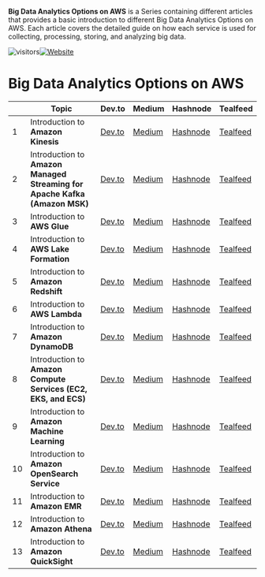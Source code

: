**Big Data Analytics Options on AWS** is a Series containing different articles that provides a basic introduction to different Big Data Analytics Options on AWS. 
Each article covers the detailed guide on how each service is used for collecting, processing, storing, and analyzing big data.

![visitors](https://visitor-badge.glitch.me/badge?page_id=AditModi/Big-Data-Analytics-Options-on-AWS)[![Website](https://img.shields.io/website?label=Dev.to&up_message=@anuvindhs&url=https%3A%2F%2Fdev.to/aditmodi)](https://dev.to/aditmodi) 

# Big Data Analytics Options on AWS

|               | Topic        | Dev.to       | Medium       | Hashnode     | Tealfeed     |
| ------------  | ------------ | ------------ | ------------ | ------------ | ------------ |
|  1 | Introduction to **Amazon Kinesis** |[ Dev.to ](https://dev.to/aws-builders/introduction-to-amazon-kinesis-18fh) |[ Medium ]() |[ Hashnode ](https://aditmodi.hashnode.dev/introduction-to-amazon-kinesis) |[ Tealfeed ]() |
|  2 | Introduction to **Amazon Managed Streaming for Apache Kafka (Amazon MSK)** |[ Dev.to ](https://dev.to/aws-builders/introduction-to-amazon-managed-streaming-for-apache-kafka-amazon-msk-3fpe) |[ Medium ]() |[ Hashnode ](https://aditmodi.hashnode.dev/introduction-to-amazon-managed-streaming-for-apache-kafka-amazon-msk) |[ Tealfeed ]() |
|  3 | Introduction to **AWS Glue** |[ Dev.to ](https://dev.to/aws-builders/introduction-to-aws-glue-4624) |[ Medium ]() |[ Hashnode ](https://aditmodi.hashnode.dev/introduction-to-aws-glue) |[ Tealfeed ]() |
|  4 | Introduction to **AWS Lake Formation** |[ Dev.to ](https://dev.to/aws-builders/introduction-to-aws-lake-formation-1j8c) |[ Medium ]() |[ Hashnode ](https://aditmodi.hashnode.dev/introduction-to-aws-lake-formation) |[ Tealfeed ]() |
|  5 | Introduction to **Amazon Redshift** |[ Dev.to ](https://dev.to/aws-builders/introduction-to-amazon-redshift-i33) |[ Medium ]() |[ Hashnode ](https://aditmodi.hashnode.dev/introduction-to-amazon-redshift) |[ Tealfeed ]() |
|  6 | Introduction to **AWS Lambda** |[ Dev.to ](https://dev.to/aws-builders/introduction-to-aws-lambda-17he) |[ Medium ]() |[ Hashnode ](https://aditmodi.hashnode.dev/introduction-to-aws-lambda) |[ Tealfeed ]() |
|  7 | Introduction to **Amazon DynamoDB** |[ Dev.to ](https://dev.to/aws-builders/introduction-to-amazon-dynamodb-8e4) |[ Medium ]() |[ Hashnode ](https://aditmodi.hashnode.dev/introduction-to-amazon-dynamodb) |[ Tealfeed ]() |
|  8 | Introduction to **Amazon Compute Services (EC2, EKS, and ECS)** |[ Dev.to ](https://dev.to/aws-builders/introduction-to-amazon-compute-services-ec2-eks-and-ecs-511e) |[ Medium ]() |[ Hashnode ](https://aditmodi.hashnode.dev/introduction-to-amazon-compute-services-ec2-eks-and-ecs) |[ Tealfeed ]() |
|  9 | Introduction to **Amazon Machine Learning** |[ Dev.to ](https://dev.to/aws-builders/introduction-to-amazon-machine-learning-5adc) |[ Medium ]() |[ Hashnode ](https://aditmodi.hashnode.dev/introduction-to-amazon-machine-learning) |[ Tealfeed ]() |
|  10 | Introduction to **Amazon OpenSearch Service** |[ Dev.to ](https://dev.to/aws-builders/introduction-to-amazon-opensearch-service-5al) |[ Medium ]() |[ Hashnode ](https://aditmodi.hashnode.dev/introduction-to-amazon-opensearch-service) |[ Tealfeed ]() |
|  11 | Introduction to **Amazon EMR** |[ Dev.to ](https://dev.to/aws-builders/introduction-to-amazon-emr-1i34) |[ Medium ]() |[ Hashnode ](https://aditmodi.hashnode.dev/introduction-to-amazon-emr) |[ Tealfeed ]() |
|  12 | Introduction to **Amazon Athena** |[ Dev.to ]() |[ Medium ]() |[ Hashnode ]() |[ Tealfeed ]() |
|  13 | Introduction to **Amazon QuickSight** |[ Dev.to ]() |[ Medium ]() |[ Hashnode ]() |[ Tealfeed ]() |
